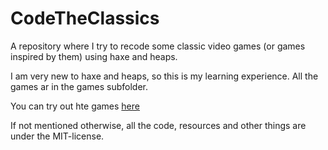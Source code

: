 # CodeTheClassics
A repository where I try to recode some classic video games (or games inspired by them) using haxe and heaps.

I am very new to haxe and heaps, so this is my learning experience. All the games
ar in the games subfolder.

You can try out hte games [here](https://philip-erd.github.io/CodeTheClassics/)

If not mentioned otherwise, all the code, resources and other things are under the MIT-license.
